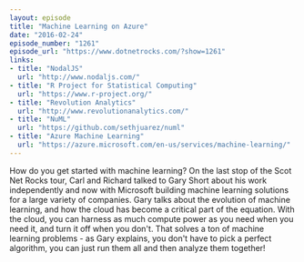 ```yaml
---
layout: episode
title: "Machine Learning on Azure"
date: "2016-02-24"
episode_number: "1261"
episode_url: "https://www.dotnetrocks.com/?show=1261"
links:
- title: "NodalJS"
  url: "http://www.nodaljs.com/"
- title: "R Project for Statistical Computing"
  url: "https://www.r-project.org/"
- title: "Revolution Analytics"
  url: "http://www.revolutionanalytics.com/"
- title: "NuML"
  url: "https://github.com/sethjuarez/numl"
- title: "Azure Machine Learning"
  url: "https://azure.microsoft.com/en-us/services/machine-learning/"
---
```


How do you get started with machine learning? On the last stop of the Scot Net Rocks tour, Carl and Richard talked to Gary Short about his work independently and now with Microsoft building machine learning solutions for a large variety of companies. Gary talks about the evolution of machine learning, and how the cloud has become a critical part of the equation. With the cloud, you can harness as much compute power as you need when you need it, and turn it off when you don't. That solves a ton of machine learning problems - as Gary explains, you don't have to pick a perfect algorithm, you can just run them all and then analyze them together!
